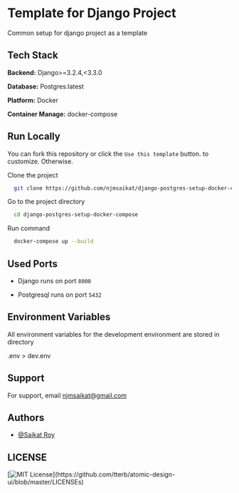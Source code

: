 # Template for Django Project

Common setup for django project as a template

## Tech Stack

**Backend:** Django>=3.2.4,<3.3.0

**Database:** Postgres:latest

**Platform:** Docker

**Container Manage:** docker-compose

## Run Locally

You can fork this repository or
click the `Use this template` button. to customize.
Otherwise.

Clone the project

```bash
  git clone https://github.com/njmsaikat/django-postgres-setup-docker-compose.git
```

Go to the project directory

```bash
  cd django-postgres-setup-docker-compose
```

Run command

```bash
  docker-compose up --build
```

## Used Ports

- Django runs on port `8000`

- Postgresql runs on port `5432`

## Environment Variables

All environment variables for the development environment are stored in directory

.env > dev.env

## Support

For support, email njmsaikat@gmail.com

## Authors

- [@Saikat Roy](https://www.github.com/njmsaikat)

## LICENSE

[![MIT License](https://img.shields.io/apm/l/atomic-design-ui.svg?)](https://github.com/tterb/atomic-design-ui/blob/master/LICENSEs)
